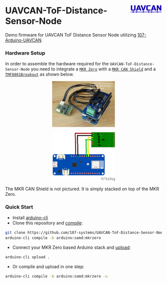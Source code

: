 <a href="https://uavcan.org/"><img align="right" src="https://raw.githubusercontent.com/107-systems/.github/main/logo/uavcan.svg" width="20%"></a>
UAVCAN-ToF-Distance-Sensor-Node
===============================
Demo firmware for UAVCAN ToF Distance Sensor Node utilizing [107-Arduino-UAVCAN](https://github.com/107-systems/107-Arduino-UAVCAN).

### Hardware Setup
In order to assemble the hardware required for the `UAVCAN-ToF-Distance-Sensor-Node` you need to integrate a [`MKR Zero`](https://store.arduino.cc/mkr-zero) with a [`MKR CAN Shield`](https://store.arduino.cc/arduino-mkr-can-shield) and a [`TMF8801Breakout`](https://github.com/generationmake/TMF8801Breakout) as shown below.

<p align="center">
  <img src="extras/uavcan-tof-distance-sensor-node-arduino-stack.jpg" width="40%">
</p>

<p align="center">
  <img src="extras/TMF8801Breakout_Basic_bb.png" width="40%">
</p>

The MKR CAN Shield is not pictured. It is simply stacked on top of the MKR Zero.

### Quick Start
* Install [arduino-cli](https://arduino.github.io/arduino-cli/latest/installation)
* Clone this repository and [compile](https://arduino.github.io/arduino-cli/latest/commands/arduino-cli_compile/):
```bash
git clone https://github.com/107-systems/UAVCAN-ToF-Distance-Sensor-Node && cd UAVCAN-ToF-Distance-Sensor-Node
arduino-cli compile -b arduino:samd:mkrzero
```
* Connect your MKR Zero based Arduino stack and [upload](https://arduino.github.io/arduino-cli/latest/commands/arduino-cli_upload/):
```bash
arduino-cli upload .
```
* Or compile and upload in one step:
```bash
arduino-cli compile -b arduino:samd:mkrzero -u
